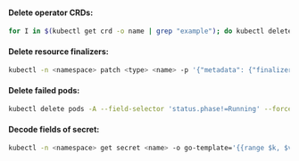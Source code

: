 #### Delete operator CRDs:
```bash
for I in $(kubectl get crd -o name | grep "example"); do kubectl delete crd $(basename "$I"); done
```

#### Delete resource finalizers:
```bash
kubectl -n <namespace> patch <type> <name> -p '{"metadata": {"finalizers": []}}' --type=merge
```

#### Delete failed pods:
```bash
kubectl delete pods -A --field-selector 'status.phase!=Running' --force
```

#### Decode fields of secret:
```bash
kubectl -n <namespace> get secret <name> -o go-template='{{range $k, $v := .data}}{{$k}}{{": "}}{{$v|base64decode}}{{"\n"}}{{end}}'
```
